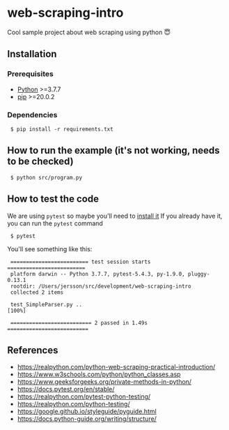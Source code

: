 # web-scraping-intro

Cool sample project about web scraping using python :innocent:

## Installation

### Prerequisites

- [Python](https://www.python.org/) >=3.7.7
- [pip](https://pypi.org/project/pip/) >=20.0.2

### Dependencies

```
 $ pip install -r requirements.txt
```

## How to run the example (it's not working, needs to be checked)

```
 $ python src/program.py
```

## How to test the code

We are using `pytest` so maybe you'll need to [install it](https://docs.pytest.org/en/stable/getting-started.html)
If you already have it, you can run the `pytest` command

```
 $ pytest
```

You'll see something like this:

```
 ========================= test session starts =========================
 platform darwin -- Python 3.7.7, pytest-5.4.3, py-1.9.0, pluggy-0.13.1
 rootdir: /Users/jersson/src/development/web-scraping-intro
 collected 2 items

 test_SimpleParser.py ..                                         [100%]

 ========================== 2 passed in 1.49s ==========================
```

## References

- https://realpython.com/python-web-scraping-practical-introduction/
- https://www.w3schools.com/python/python_classes.asp
- https://www.geeksforgeeks.org/private-methods-in-python/
- https://docs.pytest.org/en/stable/
- https://realpython.com/pytest-python-testing/
- https://realpython.com/python-testing/
- https://google.github.io/styleguide/pyguide.html
- https://docs.python-guide.org/writing/structure/